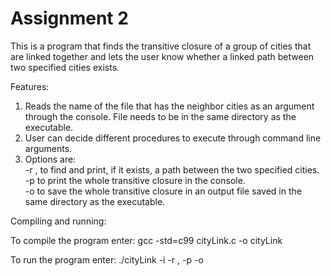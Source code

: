 # Assignment 2

This is a program that finds the transitive closure of a group of cities that are linked together and lets the user know whether a linked path between two specified cities exists.

Features:
1. Reads the name of the file that has the neighbor cities as an argument through the console. File needs to be in the same directory as the executable.
2. User can decide different procedures to execute through command line arguments.
3. Options are: <br>
-r <source>,<destination> to find and print, if it exists, a path between the two specified cities. <br>
-p to print the whole transitive closure in the console. <br>
-o to save the whole transitive closure in an output file saved in the same directory as the executable.

Compiling and running:

To compile the program enter:
gcc -std=c99 cityLink.c -o cityLink

To run the program enter:
./cityLink -i <inputfile> -r <source >,<destination> -p -o
